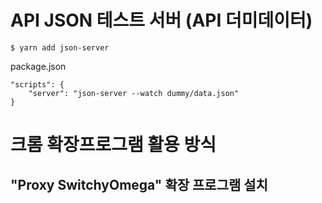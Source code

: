 # API JSON 테스트 서버 (API 더미데이터)  

```
$ yarn add json-server
```

package.json

```
"scripts": {
    "server": "json-server --watch dummy/data.json"
}
```

# 크롬 확장프로그램 활용 방식  

## "Proxy SwitchyOmega" 확장 프로그램 설치  
